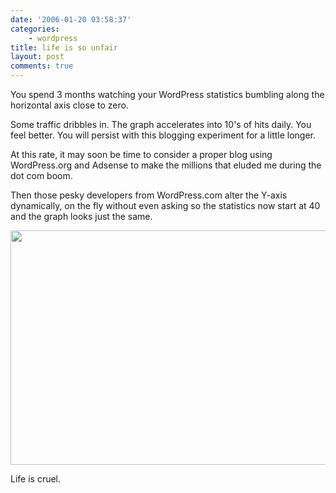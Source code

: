 ```yaml
---
date: '2006-01-20 03:58:37'
categories:
    - wordpress
title: life is so unfair
layout: post
comments: true
---
```

You spend 3 months watching your WordPress statistics bumbling along the
horizontal axis close to zero.

Some traffic dribbles in. The graph accelerates into 10's of hits daily.
You feel better. You will persist with this blogging experiment for a
little longer.

At this rate, it may soon be time to consider a proper blog using
WordPress.org and Adsense to make the millions that eluded me during the
dot com boom.

Then those pesky developers from WordPress.com alter the Y-axis
dynamically, on the fly without even asking so the statistics now start
at 40 and the graph looks just the same.

<a title="WP Stats" href="http://picasaweb.google.com/lh/photo/hxziPZ_fUHCkfV_36F6m6g?feat=embedwebsite"><img src="http://lh5.ggpht.com/_l2uGy1RGCiE/TRDVxnPevQI/AAAAAAAABqo/wgcMDouMbRY/s640/wp-stats.JPG" height="375" width="640" /></a>

Life is cruel.
